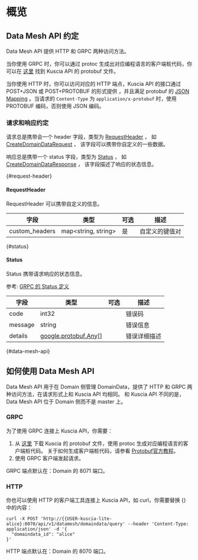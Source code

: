 # 概览

## Data Mesh API 约定

Data Mesh API 提供 HTTP 和 GRPC 两种访问方法。

当你使用 GRPC 时，你可以通过 protoc 生成出对应编程语言的客户端桩代码，你可以在
[这里](https://github.com/secretflow/kuscia/tree/main/proto/api/v1alpha1/kusciaapi)
找到 Kuscia API 的 protobuf 文件。

当你使用 HTTP 时，你可以访问对应的 HTTP 端点，Kuscia API 的接口通过 POST+JSON 或 POST+PROTOBUF 的形式提供 ，并且满足
protobuf
的 [JSON Mapping](https://protobuf.dev/programming-guides/proto3/#json) 。当请求的 `Content-Type`
为 `application/x-protobuf` 时，使用 PROTOBUF 编码，否则使用 JSON 编码。

### 请求和响应约定

请求总是携带会一个 header 字段，类型为 [RequestHeader](#request-header) ， 如 [CreateDomainDataRequest](domaindata_cn.md#create-domain-data-request) ， 该字段可以携带你自定义的一些数据。

响应总是携带一个 status 字段，类型为 [Status](#status) ， 如 [CreateDomainDataResponse](domaindata_cn.md#create-domain-data-response) ， 该字段描述了响应的状态信息。


{#request-header}

#### RequestHeader

RequestHeader 可以携带自定义的信息。

| 字段             | 类型                  | 可选 | 描述      |
|----------------|---------------------|----|---------|
| custom_headers | map<string, string> | 是  | 自定义的键值对 |

{#status}

#### Status

Status 携带请求响应的状态信息。

参考: [GRPC 的 Status 定义](https://github.com/grpc/grpc/blob/master/src/proto/grpc/status/status.proto)

| 字段      | 类型                                                                            | 可选 | 描述     |
|---------|-------------------------------------------------------------------------------|----|--------|
| code    | int32                                                                         |    | 错误码    |
| message | string                                                                        |    | 错误信息   |
| details | [google.protobuf.Any](https://protobuf.dev/programming-guides/proto3/#json)[] |    | 错误详细描述 |


{#data-mesh-api}
## 如何使用 Data Mesh API

Data Mesh API 用于在 Domain 侧管理 DomainData，提供了 HTTP 和 GRPC 两种访问方法，在请求形式上和 Kuscia API 均相同。
和 Kuscia API 不同的是，Data Mesh API 位于 Domain 侧而不是 master 上。

### GRPC

为了使用 GRPC 连接上 Kuscia API，你需要：
1. 从 [这里](https://github.com/secretflow/kuscia/tree/main/proto/api/v1alpha1/datamesh) 下载 Kuscia 的 protobuf 文件，使用 protoc
   生成对应编程语言的客户端桩代码。 关于如何生成客户端桩代码，请参看 [Protobuf官方教程](https://protobuf.dev/getting-started/)。
2. 使用 GRPC 客户端发起请求。

GRPC 端点默认在：Domain 的 8071 端口。

### HTTP

你也可以使用 HTTP 的客户端工具连接上 Kuscia API，如 curl，你需要替换 {} 中的内容：
```shell
curl -X POST 'http://{{USER-kuscia-lite-alice}:8070/api/v1/datamesh/domaindata/query' --header 'Content-Type: application/json' -d '{
  "domaindata_id": "alice"
}'
```

HTTP 端点默认在：Domain 的 8070 端口。
